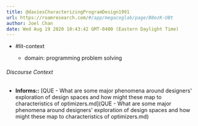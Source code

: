```yaml
---
title: @daviesCharacterizingProgramDesign1991
url: https://roamresearch.com/#/app/megacoglab/page/B8ezK-UBt
author: Joel Chan
date: Wed Aug 19 2020 10:43:42 GMT-0400 (Eastern Daylight Time)
---
```


- #lit-context

    - domain: programming problem solving

###### Discourse Context

- **Informs::** [QUE - What are some major phenomena around designers' exploration of design spaces and how might these map to characteristics of optimizers.md](QUE - What are some major phenomena around designers' exploration of design spaces and how might these map to characteristics of optimizers.md)
